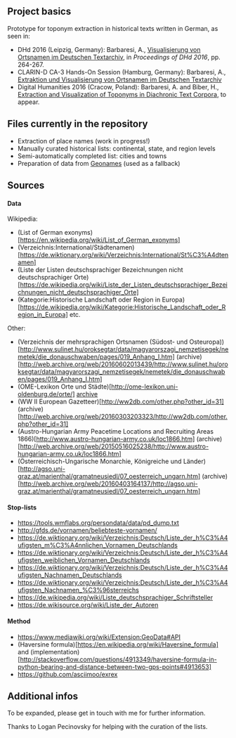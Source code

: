 ## Project basics

Prototype for toponym extraction in historical texts written in German, as seen in:

* DHd 2016 (Leipzig, Germany): Barbaresi, A., [Visualisierung von Ortsnamen im Deutschen Textarchiv](https://halshs.archives-ouvertes.fr/halshs-01287931/document), in *Proceedings of DHd 2016*, pp. 264-267.
* CLARIN-D CA-3 Hands-On Session (Hamburg, Germany): Barbaresi, A., [Extraktion und Visualisierung von Ortsnamen im Deutschen Textarchiv](https://www.clarin-d.net/de/aktuelles/forum-ca3-2016/hands-on-poster-demos)
* Digital Humanities 2016 (Cracow, Poland): Barbaresi, A. and Biber, H., [Extraction and Visualization of Toponyms in Diachronic Text Corpora](http://dh2016.adho.org/), to appear.



## Files currently in the repository

* Extraction of place names (work in progress!)
* Manually curated historical lists: continental, state, and region levels
* Semi-automatically completed list: cities and towns
* Preparation of data from [Geonames](http://www.geonames.org/) (used as a fallback)



## Sources

#### Data

Wikipedia:

* (List of German exonyms)[https://en.wikipedia.org/wiki/List_of_German_exonyms]
* (Verzeichnis:International/Städtenamen)[https://de.wiktionary.org/wiki/Verzeichnis:International/St%C3%A4dtenamen]
* (Liste der Listen deutschsprachiger Bezeichnungen nicht deutschsprachiger Orte)[https://de.wikipedia.org/wiki/Liste_der_Listen_deutschsprachiger_Bezeichnungen_nicht_deutschsprachiger_Orte]
* (Kategorie:Historische Landschaft oder Region in Europa)[https://de.wikipedia.org/wiki/Kategorie:Historische_Landschaft_oder_Region_in_Europa]
etc.

Other:
* (Verzeichnis der mehrsprachigen Ortsnamen (Südost- und Osteuropa))[http://www.sulinet.hu/oroksegtar/data/magyarorszagi_nemzetisegek/nemetek/die_donauschwaben/pages/019_Anhang_I.htm] (archive)[http://web.archive.org/web/20160602013439/http://www.sulinet.hu/oroksegtar/data/magyarorszagi_nemzetisegek/nemetek/die_donauschwaben/pages/019_Anhang_I.htm]
* (OME-Lexikon Orte und Städte)[http://ome-lexikon.uni-oldenburg.de/orte/] [archive](http://web.archive.org/web/20151104075126/http://ome-lexikon.uni-oldenburg.de/orte/)
* (WW II European Gazetteer)[http://ww2db.com/other.php?other_id=31] (archive)[http://web.archive.org/web/20160303203323/http://ww2db.com/other.php?other_id=31]
* (Austro-Hungarian Army Peacetime Locations and Recruiting Areas 1866)[http://www.austro-hungarian-army.co.uk/loc1866.htm] (archive)[http://web.archive.org/web/20150516025238/http://www.austro-hungarian-army.co.uk/loc1866.htm]
* (Österreichisch-Ungarische Monarchie, Königreiche und Länder)[http://agso.uni-graz.at/marienthal/gramatneusiedl/07_oesterreich_ungarn.htm] (archive)[http://web.archive.org/web/20160403164137/http://agso.uni-graz.at/marienthal/gramatneusiedl/07_oesterreich_ungarn.htm]


#### Stop-lists

* https://tools.wmflabs.org/persondata/data/pd_dump.txt
* http://gfds.de/vornamen/beliebteste-vornamen/
* https://de.wiktionary.org/wiki/Verzeichnis:Deutsch/Liste_der_h%C3%A4ufigsten_m%C3%A4nnlichen_Vornamen_Deutschlands
* https://de.wiktionary.org/wiki/Verzeichnis:Deutsch/Liste_der_h%C3%A4ufigsten_weiblichen_Vornamen_Deutschlands
* https://de.wiktionary.org/wiki/Verzeichnis:Deutsch/Liste_der_h%C3%A4ufigsten_Nachnamen_Deutschlands
* https://de.wiktionary.org/wiki/Verzeichnis:Deutsch/Liste_der_h%C3%A4ufigsten_Nachnamen_%C3%96sterreichs
* https://de.wikipedia.org/wiki/Liste_deutschsprachiger_Schriftsteller
* https://de.wikisource.org/wiki/Liste_der_Autoren



#### Method

* https://www.mediawiki.org/wiki/Extension:GeoData#API
* (Haversine formula)[https://en.wikipedia.org/wiki/Haversine_formula] and (implementation)[http://stackoverflow.com/questions/4913349/haversine-formula-in-python-bearing-and-distance-between-two-gps-points#4913653]
* https://github.com/asciimoo/exrex



## Additional infos

To be expanded, please get in touch with me for further information.

Thanks to Logan Pecinovsky for helping with the curation of the lists. 
